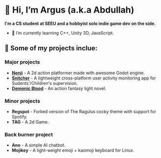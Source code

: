 # 👋 Hi, I’m Argus (a.k.a Abdullah)
__I'm a CS student at SEEU and a hobbyist solo indie game dev on the side.__
- 🌱 I’m currently learning C++, Unity 3D, JavaScript.
## 🎯 Some of my projects inclue:
  ### Major projects
  * [__Nenji__](https://morphykun0vvv0.itch.io/nenji) - A 2d action platformer made with awesome Godot engine. 
  * [__Snitcher__](https://github.com/Argus-Khan/Snitcher) - A lightweight cross-platform user activity monitoring app for Sudents'/Children's supervision.
  * [__Demonic Blood__](https://www.wattpad.com/story/233183793-demonic-blood) - An action fantasy light novel.
  ### Minor projects
  * __Regspot__ - Forked version of The Ragulus cocky theme with support for Spotify.
  * __TAG__ - A 2d Game.
  ### Back burner project
  * __Ano__ - A simple AI chatbot.
  * __Mojikey__ - A light-weight emoji + kaomoji keyboard for Linux.
